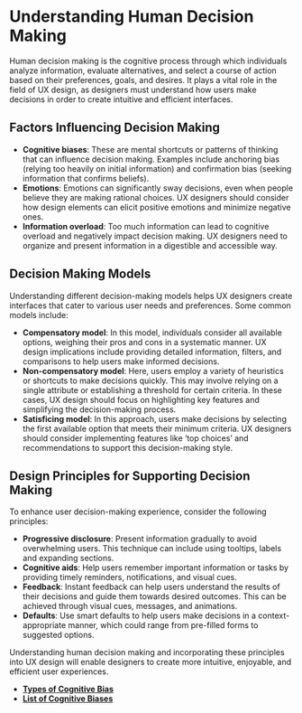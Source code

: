 # Understanding Human Decision Making

Human decision making is the cognitive process through which individuals analyze information, evaluate alternatives, and select a course of action based on their preferences, goals, and desires. It plays a vital role in the field of UX design, as designers must understand how users make decisions in order to create intuitive and efficient interfaces.

## Factors Influencing Decision Making

- **Cognitive biases**: These are mental shortcuts or patterns of thinking that can influence decision making. Examples include anchoring bias (relying too heavily on initial information) and confirmation bias (seeking information that confirms beliefs).
- **Emotions**: Emotions can significantly sway decisions, even when people believe they are making rational choices. UX designers should consider how design elements can elicit positive emotions and minimize negative ones.
- **Information overload**: Too much information can lead to cognitive overload and negatively impact decision making. UX designers need to organize and present information in a digestible and accessible way.

## Decision Making Models

Understanding different decision-making models helps UX designers create interfaces that cater to various user needs and preferences. Some common models include:

- **Compensatory model**: In this model, individuals consider all available options, weighing their pros and cons in a systematic manner. UX design implications include providing detailed information, filters, and comparisons to help users make informed decisions.
- **Non-compensatory model**: Here, users employ a variety of heuristics or shortcuts to make decisions quickly. This may involve relying on a single attribute or establishing a threshold for certain criteria. In these cases, UX design should focus on highlighting key features and simplifying the decision-making process.
- **Satisficing model**: In this approach, users make decisions by selecting the first available option that meets their minimum criteria. UX designers should consider implementing features like ‘top choices’ and recommendations to support this decision-making style.

## Design Principles for Supporting Decision Making

To enhance user decision-making experience, consider the following principles:

- **Progressive disclosure**: Present information gradually to avoid overwhelming users. This technique can include using tooltips, labels and expanding sections.
- **Cognitive aids**: Help users remember important information or tasks by providing timely reminders, notifications, and visual cues.
- **Feedback**: Instant feedback can help users understand the results of their decisions and guide them towards desired outcomes. This can be achieved through visual cues, messages, and animations.
- **Defaults**: Use smart defaults to help users make decisions in a context-appropriate manner, which could range from pre-filled forms to suggested options.

Understanding human decision making and incorporating these principles into UX design will enable designers to create more intuitive, enjoyable, and efficient user experiences.

- **[Types of Cognitive Bias](https://www.youtube.com/watch?v=wewgbir_riw)**
- **[List of Cognitive Biases](https://thedecisionlab.com/biases)**
